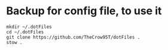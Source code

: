 # Backup for config file, to use it
```
mkdir ~/.dotFiles
cd ~/.dotFiles
git clone https://github.com/TheCrow95T/dotFiles .
stow .
```
